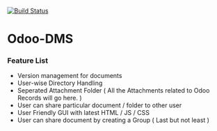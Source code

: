 [![Build Status](https://travis-ci.org/HardikG/Odoo-DMS.svg?branch=master)](https://travis-ci.org/HardikG/Odoo-DMS)


# Odoo-DMS

### Feature List
* Version management for documents
* User-wise Directory Handling
* Seperated Attachment Folder ( All the Attachments related to Odoo Records will go here. )
* User can share particular document / folder to other user
* User Friendly GUI with latest HTML / JS / CSS
* User can share document by creating a Group ( Last but not least )
